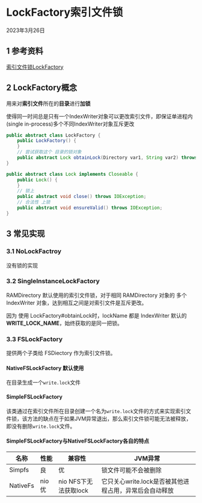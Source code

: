 # LockFactory索引文件锁

2023年3月26日

## 1 参考资料

[索引文件锁LockFactory](https://amazingkoala.com.cn/Lucene/Store/2019/0604/%E7%B4%A2%E5%BC%95%E6%96%87%E4%BB%B6%E9%94%81LockFactory/)

## 2 LockFactory概念

用来对**索引文件**所在的**目录**进行**加锁**

使得同一时间总是只有一个IndexWriter对象可以更改索引文件，即保证单进程内(single in-process)多个不同IndexWriter对象互斥更改

```java
public abstract class LockFactory {
    public LockFactory() {
    }
    // 尝试获取这个 目录的锁对象
    public abstract Lock obtainLock(Directory var1, String var2) throws IOException;
}

public abstract class Lock implements Closeable {
    public Lock() {
    }
    // 锁上
    public abstract void close() throws IOException;
    // 合法性 上锁
    public abstract void ensureValid() throws IOException;
}
```

## 3 常见实现

### 3.1 NoLockFactroy

没有锁的实现

### 3.2 SingleInstanceLockFactory

RAMDirectory 默认使用的索引文件锁，对于相同 RAMDirectory 对象的 多个 IndexWriter 对象，达到相互之间是对索引文件是互斥更改。

因为 使用 LockFactory#obtainLock时，lockName 都是 IndexWriter 默认的 **WRITE_LOCK_NAME**，始终获取的是同一把锁。

### 3.3 FSLockFactory

提供两个子类给 FSDiectory 作为索引文件锁。

#### NativeFSLockFactory 默认使用

在目录生成一个`write.lock`文件

#### SimpleFSLockFactory

该类通过在索引文件所在目录创建一个名为`write.lock`文件的方式来实现索引文件锁，该方法的缺点在于如果JVM异常退出，那么索引文件锁可能无法被释放，即没有删除`write.lock`文件。

#### SimpleFSLockFactory与NativeFSLockFactory各自的特点

| 名称       | 性能    | 兼容性              | JVM异常                            |
| -------- | ----- | ---------------- | -------------------------------- |
| Simpfs   | 良     | 优                | 锁文件可能不会被删除                       |
| NativeFs | nio 优 | nio NFS下无法获取lock | 它只关心write.lock是否被其他进程占用，异常后会自动释放 |
